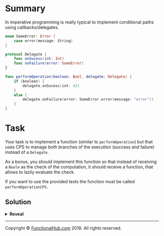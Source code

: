 # Summary

In imperative programming is really typical to implement conditional paths using callbacks/delegates.
 
```swift
enum SomeError: Error {
	case error(message: String)
}

protocol Delegate {
	func onSucess(int: Int)
	func onFailure(error: SomeError)
}

func performOperation(boolean: Bool, delegate: Delegate) {
	if (boolean) {
		delegate.onSucess(int: 42)
	}
	else {
		delegate.onFailure(error: SomeError.error(message: "error"))
	}
}
```

# Task

Your task is to implement a function (similar to `performOperation`) but that uses CPS to manage both branches of the execution (success and failure) instead of a `Delegate`.

As a bonus, you should implement this function so that instead of receiving a `Boole` as the check of the computation, it should receive a function, that allows to lazily evaluate the check.

If you want to use the provided tests the function must be called `performOperationCPS`.

## Solution

<details><summary><strong>Reveal</strong></summary><p>

---
```swift
enum AnyError: Error {
	case any
}

func perfomOperationCPS(check: () -> Bool,
	onSuccess: (Int) -> (), onError: (Error) -> ()) {

	if check() {
		onSuccess(42)
	}
	else {
		onError(AnyError.any)
	}
}
```

</p></details>

---

Copyright © [FunctionalHub.com](http://functionalhub.com) 2018. All rights reserved.